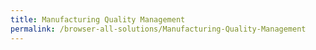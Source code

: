 ```yaml
---
title: Manufacturing Quality Management
permalink: /browser-all-solutions/Manufacturing-Quality-Management
---
```


